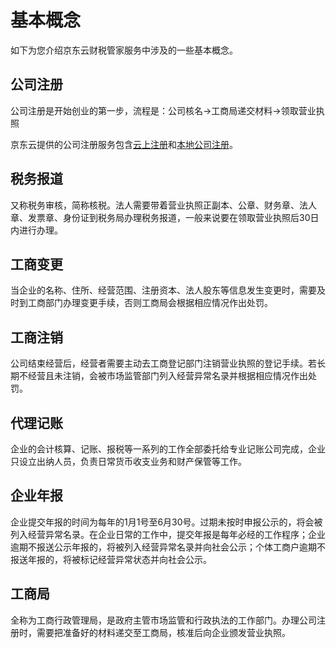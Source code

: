 # 基本概念
如下为您介绍京东云财税管家服务中涉及的一些基本概念。
## 公司注册
公司注册是开始创业的第一步，流程是：公司核名→工商局递交材料→领取营业执照

京东云提供的公司注册服务包含[云上注册](https://www.jdcloud.com/cn/products/ysgszc)和[本地公司注册](https://qifu-console.jdcloud.com/1899075855/create)。
## 税务报道
又称税务审核，简称核税。法人需要带着营业执照正副本、公章、财务章、法人章、发票章、身份证到税务局办理税务报道，一般来说要在领取营业执照后30日内进行办理。
## 工商变更
当企业的名称、住所、经营范围、注册资本、法人股东等信息发生变更时，需要及时到工商部门办理变更手续，否则工商局会根据相应情况作出处罚。
## 工商注销
公司结束经营后，经营者需要主动去工商登记部门注销营业执照的登记手续。若长期不经营且未注销，会被市场监管部门列入经营异常名录并根据相应情况作出处罚。
## 代理记账
企业的会计核算、记账、报税等一系列的工作全部委托给专业记账公司完成，企业只设立出纳人员，负责日常货币收支业务和财产保管等工作。
## 企业年报
企业提交年报的时间为每年的1月1号至6月30号。过期未按时申报公示的，将会被列入经营异常名录。在企业日常的工作中，提交年报是每年必经的工作程序；企业逾期不报送公示年报的，将被列入经营异常名录并向社会公示；个体工商户逾期不报送年报的，将被标记经营异常状态并向社会公示。
## 工商局
全称为工商行政管理局，是政府主管市场监管和行政执法的工作部门。办理公司注册时，需要把准备好的材料递交至工商局，核准后向企业颁发营业执照。

